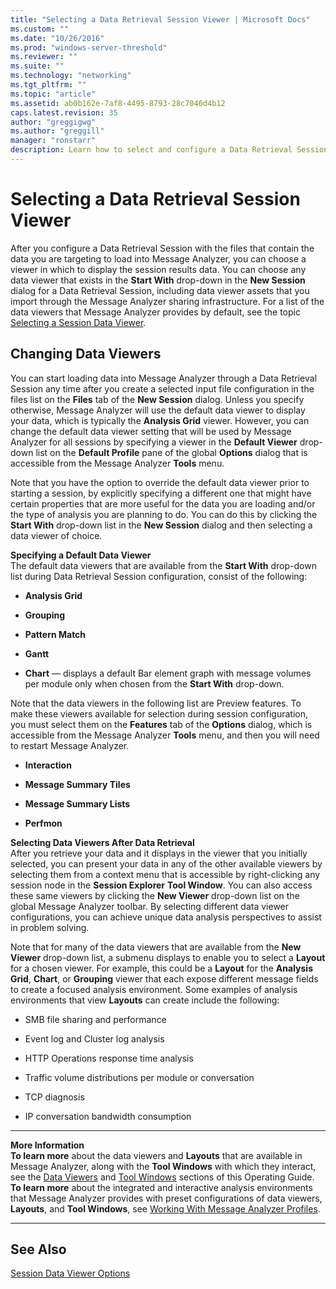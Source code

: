 ```yaml
---
title: "Selecting a Data Retrieval Session Viewer | Microsoft Docs"
ms.custom: ""
ms.date: "10/26/2016"
ms.prod: "windows-server-threshold"
ms.reviewer: ""
ms.suite: ""
ms.technology: "networking"
ms.tgt_pltfrm: ""
ms.topic: "article"
ms.assetid: ab0b162e-7af8-4495-8793-28c7046d4b12
caps.latest.revision: 35
author: "greggigwg"
ms.author: "greggill"
manager: "ronstarr"
description: Learn how to select and configure a Data Retrieval Session Viewer in Message Analyzer on Microsoft's official site. Discover different data viewers and analysis tools.
---
```


# Selecting a Data Retrieval Session Viewer

After you configure a Data Retrieval Session with the files that contain the data you are targeting to load into Message Analyzer, you can choose a viewer in which to display the session results data. You can choose any data viewer that exists in the **Start With** drop-down in the **New Session** dialog for a Data Retrieval Session, including data viewer assets that you import through the Message Analyzer sharing infrastructure. For a list of the data viewers that Message Analyzer provides by default, see the topic [Selecting a Session Data Viewer](selecting-a-session-data-viewer.md).  
  
## Changing Data Viewers  

 You can start loading data into Message Analyzer through a Data Retrieval Session any time after you create a selected input file configuration in the files list on the **Files** tab of the **New Session** dialog. Unless you specify otherwise, Message Analyzer will use the default data viewer to display your data, which is typically the **Analysis Grid** viewer. However, you can change the default data viewer setting that will be used by Message Analyzer for all sessions by specifying a viewer in the **Default Viewer** drop-down list on the **Default Profile** pane of the global **Options** dialog that is accessible from the Message Analyzer **Tools** menu.  
  
 Note that you have the option to override the default data viewer prior to starting a session, by explicitly specifying a different one that might have certain properties that are more useful for the data you are loading and/or the type of analysis you are planning to do. You can do this by clicking the **Start With** drop-down list in the **New Session** dialog and then selecting a data viewer of choice.  
  
 **Specifying a Default Data Viewer**   
The default data viewers that are available from the **Start With** drop-down list during Data Retrieval Session configuration, consist of the following:  
  
-   **Analysis Grid**  
  
-   **Grouping**  
  
-   **Pattern Match**  
  
-   **Gantt**  
  
-   **Chart** — displays a default Bar element graph with message volumes per module only when chosen from the **Start With** drop-down.  
  
Note that the data viewers  in the following list are Preview features. To make these viewers available for selection during session configuration, you must select them on the **Features** tab of the **Options** dialog, which is accessible from the Message Analyzer **Tools** menu, and then you will need to restart Message Analyzer.  
  
-   **Interaction**  
  
-   **Message Summary Tiles**  
  
-   **Message Summary Lists**  
  
-   **Perfmon**  
  
**Selecting Data Viewers After Data Retrieval**   
After you retrieve your data and it displays in the viewer that you initially selected, you can present your data in any of the other available viewers by selecting them from a context menu that is accessible by right-clicking any session node in the **Session Explorer** **Tool Window**. You can also access these same viewers by clicking the **New Viewer** drop-down list on the global Message Analyzer toolbar. By selecting different data viewer configurations, you can achieve unique data analysis perspectives to assist in problem solving.  
  
Note that for many of the data viewers that are available from the **New Viewer** drop-down list, a submenu displays to enable you to select a **Layout** for a chosen viewer. For example, this could be a **Layout** for the **Analysis Grid**, **Chart**, or **Grouping** viewer that each  expose different message fields  to create a focused analysis environment. Some examples of analysis environments that view **Layouts** can create include the following:  
  
-   SMB file sharing and performance  
  
-   Event log and Cluster log analysis  
  
-   HTTP Operations response time analysis  
  
-   Traffic volume distributions per module or conversation  
  
-   TCP diagnosis  
  
-   IP conversation bandwidth consumption  
  
---  
  
**More Information**   
**To learn more** about the data viewers and **Layouts** that are available in Message Analyzer, along with the **Tool Windows** with which they interact, see the [Data Viewers](data-viewers.md) and [Tool Windows](tool-windows.md) sections of this Operating Guide.  
**To learn more** about the integrated and interactive analysis environments that Message Analyzer provides with preset configurations of data viewers, **Layouts**, and **Tool Windows**, see [Working With Message Analyzer Profiles](working-with-message-analyzer-profiles.md).  

---  
  
## See Also  

[Session Data Viewer Options](session-data-viewer-options.md)